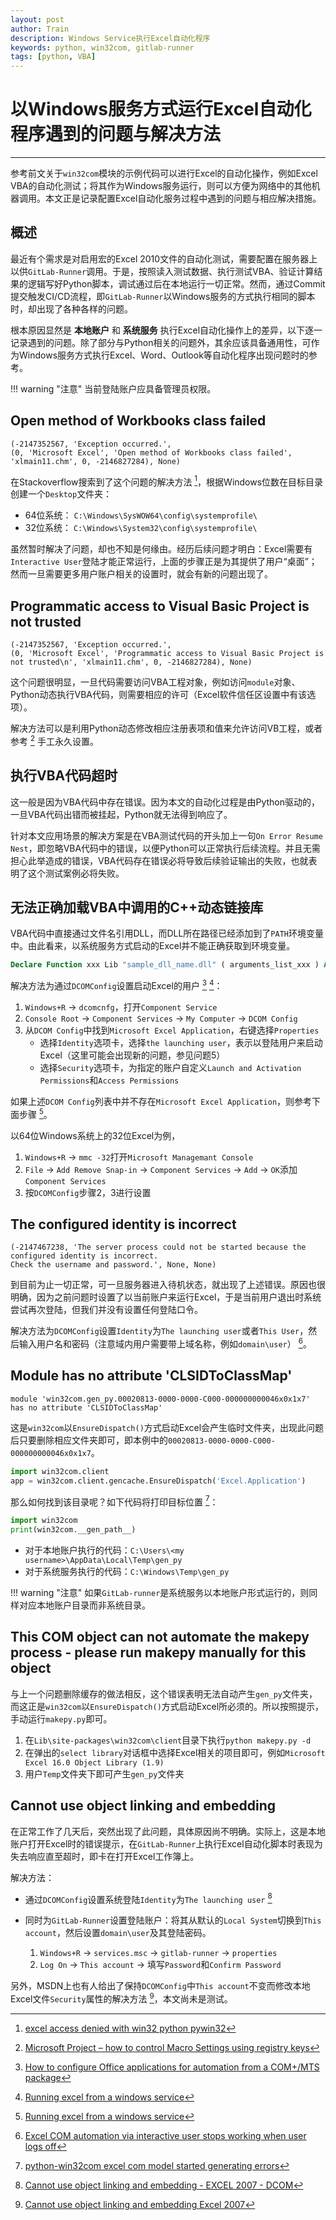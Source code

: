 ```yaml
---
layout: post
author: Train
description: Windows Service执行Excel自动化程序
keywords: python, win32com, gitlab-runner
tags: [python, VBA]
---
```


# 以Windows服务方式运行Excel自动化程序遇到的问题与解决方法

---

参考前文关于`win32com`模块的示例代码可以进行Excel的自动化操作，例如Excel VBA的自动化测试；将其作为Windows服务运行，则可以方便为网络中的其他机器调用。本文正是记录配置Excel自动化服务过程中遇到的问题与相应解决措施。

## 概述

最近有个需求是对启用宏的Excel 2010文件的自动化测试，需要配置在服务器上以供`GitLab-Runner`调用。于是，按照读入测试数据、执行测试VBA、验证计算结果的逻辑写好Python脚本，调试通过后在本地运行一切正常。然而，通过Commit提交触发CI/CD流程，即`GitLab-Runner`以Windows服务的方式执行相同的脚本时，却出现了各种各样的问题。

根本原因显然是 **本地账户** 和 **系统服务** 执行Excel自动化操作上的差异，以下逐一记录遇到的问题。除了部分与Python相关的问题外，其余应该具备通用性，可作为Windows服务方式执行Excel、Word、Outlook等自动化程序出现问题时的参考。

!!! warning "注意"
    当前登陆账户应具备管理员权限。


## Open method of Workbooks class failed

```
(-2147352567, 'Exception occurred.', 
(0, 'Microsoft Excel', 'Open method of Workbooks class failed', 'xlmain11.chm', 0, -2146827284), None)
```

在Stackoverflow搜索到了这个问题的解决方法 [^1]，根据Windows位数在目标目录创建一个`Desktop`文件夹：

- 64位系统： `C:\Windows\SysWOW64\config\systemprofile\`
- 32位系统： `C:\Windows\System32\config\systemprofile\`

虽然暂时解决了问题，却也不知是何缘由。经历后续问题才明白：Excel需要有`Interactive User`登陆才能正常运行，上面的步骤正是为其提供了用户“桌面”；然而一旦需要更多用户账户相关的设置时，就会有新的问题出现了。


## Programmatic access to Visual Basic Project is not trusted

```
(-2147352567, 'Exception occurred.', 
(0, 'Microsoft Excel', 'Programmatic access to Visual Basic Project is not trusted\n', 'xlmain11.chm', 0, -2146827284), None)
```

这个问题很明显，一旦代码需要访问VBA工程对象，例如访问`module`对象、Python动态执行VBA代码，则需要相应的许可（Excel软件信任区设置中有该选项）。

解决方法可以是利用Python动态修改相应注册表项和值来允许访问VB工程，或者参考 [^2] 手工永久设置。


## 执行VBA代码超时

这一般是因为VBA代码中存在错误。因为本文的自动化过程是由Python驱动的，一旦VBA代码出错而被挂起，Python就无法得到响应了。

针对本文应用场景的解决方案是在VBA测试代码的开头加上一句`On Error Resume Nest`，即忽略VBA代码中的错误，以便Python可以正常执行后续流程。并且无需担心此举造成的错误，VBA代码存在错误必将导致后续验证输出的失败，也就表明了这个测试案例必将失败。


## 无法正确加载VBA中调用的C++动态链接库

VBA代码中直接通过文件名引用DLL，而DLL所在路径已经添加到了`PATH`环境变量中。由此看来，以系统服务方式启动的Excel并不能正确获取到环境变量。

```vb
Declare Function xxx Lib "sample_dll_name.dll" ( arguments_list_xxx ) As xxx
```

解决方法为通过`DCOMConfig`设置启动Excel的用户 [^3] [^4]：

1. `Windows+R` -> `dcomcnfg`，打开`Component Service`
2. `Console Root` -> `Component Services` -> `My Computer` -> `DCOM Config`
3. 从`DCOM Config`中找到`Microsoft Excel Application`，右键选择`Properties`
    - 选择`Identity`选项卡，选择`the launching user`，表示以登陆用户来启动Excel（这里可能会出现新的问题，参见问题5）
    - 选择`Security`选项卡，为指定的账户自定义`Launch and Activation Permissions`和`Access Permissions`

如果上述`DCOM Config`列表中并不存在`Microsoft Excel Application`，则参考下面步骤 [^4]。

以64位Windows系统上的32位Excel为例，

1. `Windows+R` -> `mmc -32`打开`Microsoft Managemant Console`
2. `File` -> `Add Remove Snap-in` -> `Component Services` -> `Add` -> `OK`添加`Component Services`
3. 按`DCOMConfig`步骤2，3进行设置


## The configured identity is incorrect

```
(-2147467238, 'The server process could not be started because the configured identity is incorrect. 
Check the username and password.', None, None)
```

到目前为止一切正常，可一旦服务器进入待机状态，就出现了上述错误。原因也很明确，因为之前问题时设置了以当前账户来运行Excel，于是当前用户退出时系统尝试再次登陆，但我们并没有设置任何登陆口令。

解决方法为`DCOMConfig`设置`Identity`为`The launching user`或者`This User`，然后输入用户名和密码（注意域内用户需要带上域名称，例如`domain\user`） [^5]。


## Module has no attribute 'CLSIDToClassMap'

```
module 'win32com.gen_py.00020813-0000-0000-C000-000000000046x0x1x7' has no attribute 'CLSIDToClassMap'
```

这是`win32com`以`EnsureDispatch()`方式启动Excel会产生临时文件夹，出现此问题后只要删除相应文件夹即可，即本例中的`00020813-0000-0000-C000-000000000046x0x1x7`。

```python
import win32com.client    
app = win32com.client.gencache.EnsureDispatch('Excel.Application')
```

那么如何找到该目录呢？如下代码将打印目标位置 [^6]：

```python
import win32com
print(win32com.__gen_path__)
```

- 对于本地账户执行的代码：`C:\Users\<my username>\AppData\Local\Temp\gen_py`
- 对于系统服务执行的代码：`C:\Windows\Temp\gen_py`

!!! warning "注意"
    如果`GitLab-runner`是系统服务以本地账户形式运行的，则同样对应本地账户目录而非系统目录。


## This COM object can not automate the makepy process - please run makepy manually for this object

与上一个问题删除缓存的做法相反，这个错误表明无法自动产生`gen_py`文件夹，而这正是`win32com`以`EnsureDispatch()`方式启动Excel所必须的。所以按照提示，手动运行`makepy.py`即可。

1. 在`Lib\site-packages\win32com\client`目录下执行`python makepy.py -d`
2. 在弹出的`select library`对话框中选择Excel相关的项目即可，例如`Microsoft Excel 16.0 Object Library (1.9)`
3. 用户`Temp`文件夹下即可产生`gen_py`文件夹

## Cannot use object linking and embedding

在正常工作了几天后，突然出现了此问题，具体原因尚不明确。实际上，这是本地账户打开Excel时的错误提示，在`GitLab-Runner`上执行Excel自动化脚本时表现为失去响应直至超时，即卡在打开Excel工作簿上。

解决方法：

- 通过`DCOMConfig`设置系统登陆`Identity`为`The launching user` [^7]

- 同时为`GitLab-Runner`设置登陆账户：将其从默认的`Local System`切换到`This account`，然后设置`domain\user`及其登陆密码。

    1. `Windows+R` -> `services.msc` -> `gitlab-runner` -> `properties`
    2. `Log On` -> `This account` -> 填写`Password`和`Confirm Password`


另外，MSDN上也有人给出了保持`DCOMConfig`中`This account`不变而修改本地Excel文件`Security`属性的解决方法 [^8]，本文尚未是测试。


[^1]: [excel access denied with win32 python pywin32](https://stackoverflow.com/questions/17177612/excel-access-denied-with-win32-python-pywin32?answertab=votes#tab-top)
[^2]: [Microsoft Project – how to control Macro Settings using registry keys](https://blogs.technet.microsoft.com/diana_tudor/2014/12/02/microsoft-project-how-to-control-macro-settings-using-registry-keys/)
[^3]: [How to configure Office applications for automation from a COM+/MTS package](https://theether.net/download/Microsoft/kb/288368.html)
[^4]: [Running excel from a windows service](https://bharathkumaran.wordpress.com/2011/10/25/running-excel-from-a-windows-service/)
[^5]: [Excel COM automation via interactive user stops working when user logs off](https://stackoverflow.com/questions/4234615/excel-com-automation-via-interactive-user-stops-working-when-user-logs-off)
[^6]: [python-win32com excel com model started generating errors](https://stackoverflow.com/questions/52889704/python-win32com-excel-com-model-started-generating-errors)
[^7]: [Cannot use object linking and embedding - EXCEL 2007 - DCOM](https://social.msdn.microsoft.com/Forums/en-us/9d38aad5-4a61-4edc-9645-c76610756940/cannot-use-object-linking-and-embedding-excel-2007-dcom?forum=innovateonoffice)
[^8]: [Cannot use object linking and embedding Excel 2007](https://social.msdn.microsoft.com/Forums/en-US/251a6e4a-e4ef-45a6-8b73-91dc4620eedf/cannot-use-object-linking-and-embedding-excel-2007?forum=exceldev)
